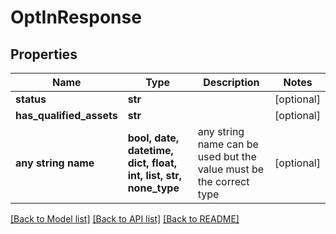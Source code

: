 # OptInResponse


## Properties
Name | Type | Description | Notes
------------ | ------------- | ------------- | -------------
**status** | **str** |  | [optional] 
**has_qualified_assets** | **str** |  | [optional] 
**any string name** | **bool, date, datetime, dict, float, int, list, str, none_type** | any string name can be used but the value must be the correct type | [optional]

[[Back to Model list]](../README.md#documentation-for-models) [[Back to API list]](../README.md#documentation-for-api-endpoints) [[Back to README]](../README.md)


